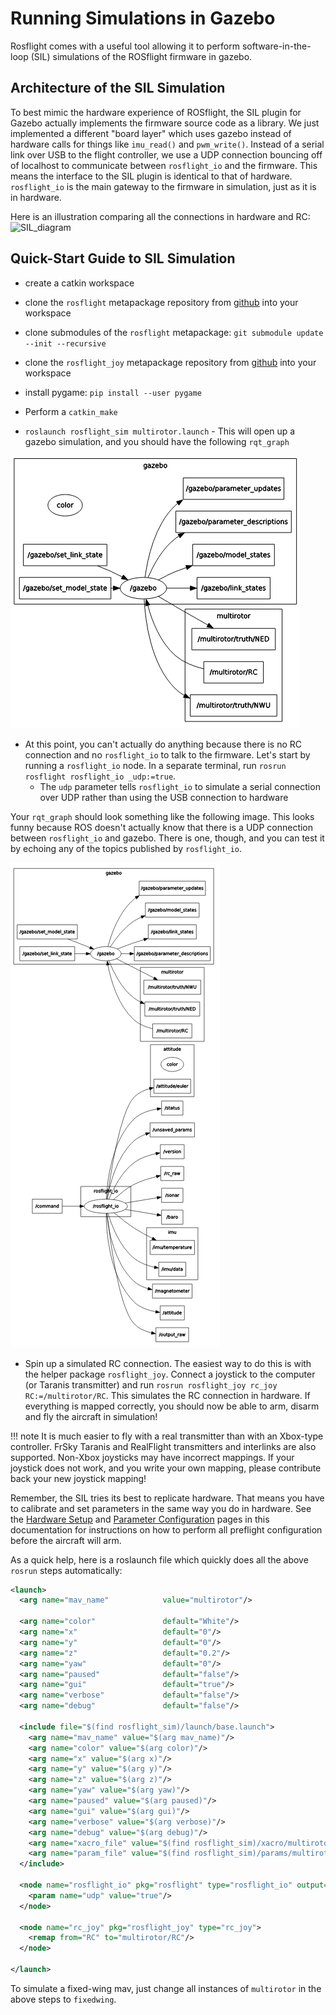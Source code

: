 # Running Simulations in Gazebo

Rosflight comes with a useful tool allowing it to perform software-in-the-loop (SIL) simulations of the ROSflight firmware in gazebo.

## Architecture of the SIL Simulation

To best mimic the hardware experience of ROSflight, the SIL plugin for Gazebo actually implements the firmware source code as a library. We just implemented a different "board layer" which uses gazebo instead of hardware calls for things like `imu_read()` and `pwm_write()`. Instead of a serial link over USB to the flight controller, we use a UDP connection bouncing off of localhost to communicate between `rosflight_io` and the firmware. This means the interface to the SIL plugin is identical to that of hardware. `rosflight_io` is the main gateway to the firmware in simulation, just as it is in hardware.

Here is an illustration comparing all the connections in hardware and RC:
![SIL_diagram](images/sil_diagram.png)


## Quick-Start Guide to SIL Simulation

* create a catkin workspace

* clone the `rosflight` metapackage repository from [github](https://github.com/rosflight/rosflight) into your workspace

* clone submodules of the `rosflight` metapackage: ` git submodule update --init --recursive `

* clone the `rosflight_joy` metapackage repository from [github](https://github.com/rosflight/rosflight_joy) into your workspace

* install pygame: `pip install --user pygame`

* Perform a `catkin_make`

* `roslaunch rosflight_sim multirotor.launch` - This will open up a gazebo simulation, and you should have the following `rqt_graph`

![multirotor_launch_rqt_graph](images/rqt_graph_multirotor_launch.png)

* At this point, you can't actually do anything because there is no RC connection and no `rosflight_io` to talk to the firmware. Let's start by running a `rosflight_io` node. In a separate terminal, run `rosrun rosflight rosflight_io _udp:=true`.
    * The `udp` parameter tells `rosflight_io` to simulate a serial connection over UDP rather than using the USB connection to hardware

Your `rqt_graph` should look something like the following image. This looks funny because ROS doesn't actually know that there is a UDP connection between `rosflight_io` and gazebo. There is one, though, and you can test it by echoing any of the topics published by `rosflight_io`.

![rqt_graph_multirotor_launch_with_rosflight_io](images/rqt_graph_multirotor_launch_with_rosflight_io.png)



* Spin up a simulated RC connection. The easiest way to do this is with the helper package `rosflight_joy`. Connect a joystick to the computer (or Taranis transmitter) and run `rosrun rosflight_joy rc_joy RC:=/multirotor/RC`. This simulates the RC connection in hardware. If everything is mapped correctly, you should now be able to arm, disarm and fly the aircraft in simulation!

!!! note
    It is much easier to fly with a real transmitter than with an Xbox-type controller. FrSky Taranis and RealFlight transmitters and interlinks are also supported. Non-Xbox joysticks may have incorrect mappings. If your joystick does not work, and you write your own mapping, please contribute back your new joystick mapping!

Remember, the SIL tries its best to replicate hardware. That means you have to calibrate and set parameters in the same way you do in hardware. See the [Hardware Setup](/user-guide/hardware-setup) and [Parameter Configuration](/user-guide/parameter-configuration) pages in this documentation for instructions on how to perform all preflight configuration before the aircraft will arm.

As a quick help, here is a roslaunch file which quickly does all the above `rosrun` steps automatically:

``` xml
<launch>
  <arg name="mav_name"            value="multirotor"/>

  <arg name="color"               default="White"/>
  <arg name="x"                   default="0"/>
  <arg name="y"                   default="0"/>
  <arg name="z"                   default="0.2"/>
  <arg name="yaw"                 default="0"/>
  <arg name="paused"              default="false"/>
  <arg name="gui"                 default="true"/>
  <arg name="verbose"             default="false"/>
  <arg name="debug"               default="false"/>

  <include file="$(find rosflight_sim)/launch/base.launch">
    <arg name="mav_name" value="$(arg mav_name)"/>
    <arg name="color" value="$(arg color)"/>
    <arg name="x" value="$(arg x)"/>
    <arg name="y" value="$(arg y)"/>
    <arg name="z" value="$(arg z)"/>
    <arg name="yaw" value="$(arg yaw)"/>
    <arg name="paused" value="$(arg paused)"/>
    <arg name="gui" value="$(arg gui)"/>
    <arg name="verbose" value="$(arg verbose)"/>
    <arg name="debug" value="$(arg debug)"/>
    <arg name="xacro_file" value="$(find rosflight_sim)/xacro/multirotor.urdf.xacro"/>
    <arg name="param_file" value="$(find rosflight_sim)/params/multirotor.yaml"/>
  </include>

  <node name="rosflight_io" pkg="rosflight" type="rosflight_io" output="screen">
    <param name="udp" value="true"/>
  </node>

  <node name="rc_joy" pkg="rosflight_joy" type="rc_joy">
    <remap from="RC" to="multirotor/RC"/>
  </node>

</launch>
```

To simulate a fixed-wing mav, just change all instances of `multirotor` in the above steps to `fixedwing`.
